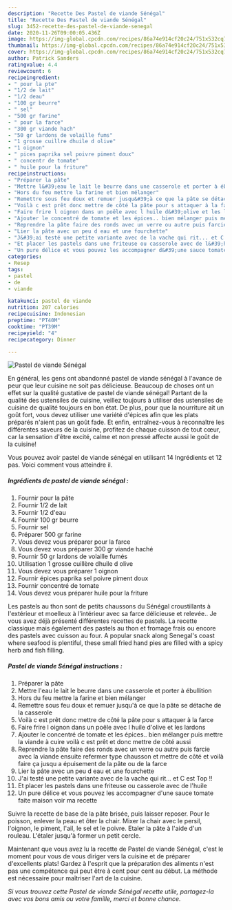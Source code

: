 ```yaml
---
description: "Recette Des Pastel de viande Sénégal"
title: "Recette Des Pastel de viande Sénégal"
slug: 3452-recette-des-pastel-de-viande-senegal
date: 2020-11-26T09:00:05.436Z
image: https://img-global.cpcdn.com/recipes/86a74e914cf20c24/751x532cq70/pastel-de-viande-senegal-photo-principale-de-la-recette.jpg
thumbnail: https://img-global.cpcdn.com/recipes/86a74e914cf20c24/751x532cq70/pastel-de-viande-senegal-photo-principale-de-la-recette.jpg
cover: https://img-global.cpcdn.com/recipes/86a74e914cf20c24/751x532cq70/pastel-de-viande-senegal-photo-principale-de-la-recette.jpg
author: Patrick Sanders
ratingvalue: 4.4
reviewcount: 6
recipeingredient:
- " pour la pte"
- "1/2 de lait"
- "1/2 deau"
- "100 gr beurre"
- " sel"
- "500 gr farine"
- " pour la farce"
- "300 gr viande hach"
- "50 gr lardons de volaille fums"
- "1 grosse cuillre dhuile d olive"
- "1 oignon"
- " pices paprika sel poivre piment doux"
- " concentr de tomate"
- " huile pour la friture"
recipeinstructions:
- "Préparer la pâte"
- "Mettre l&#39;eau le lait le beurre dans une casserole et porter à ébullition"
- "Hors du feu mettre la farine et bien mélanger"
- "Remettre sous feu doux et remuer jusqu&#39;à ce que la pâte se détache de la casserole"
- "Voilà c est prêt donc mettre de côté la pâte pour s attaquer à la farce"
- "Faire frire l oignon dans un poêle avec l huile d&#39;olive et les lardons"
- "Ajouter le concentré de tomate et les épices.. bien mélanger puis mettre la viande à cuire voilà c est prêt et donc mettre de côté aussi"
- "Reprendre la pâte faire des ronds avec un verre ou autre puis farcie avec la viande ensuite refermer type chausson et mettre de côté et voilà faire ça jusqu a épuisement de la pâte ou de la farce"
- "Lier la pâte avec un peu d eau et une fourchette"
- "J&#39;ai testé une petite variante avec de la vache qui rit... et C est Top !!"
- "Et placer les pastels dans une friteuse ou casserole avec de l&#39;huile"
- "Un pure délice et vous pouvez les accompagner d&#39;une sauce tomate faite maison voir ma recette"
categories:
- Resep
tags:
- pastel
- de
- viande

katakunci: pastel de viande 
nutrition: 207 calories
recipecuisine: Indonesian
preptime: "PT40M"
cooktime: "PT39M"
recipeyield: "4"
recipecategory: Dinner

---
```



![Pastel de viande Sénégal](https://img-global.cpcdn.com/recipes/86a74e914cf20c24/751x532cq70/pastel-de-viande-senegal-photo-principale-de-la-recette.jpg)

En général, les gens ont abandonné pastel de viande sénégal à l'avance de peur que leur cuisine ne soit pas délicieuse. Beaucoup de choses ont un effet sur la qualité gustative de pastel de viande sénégal! Partant de la qualité des ustensiles de cuisine, veillez toujours à utiliser des ustensiles de cuisine de qualité toujours en bon état. De plus, pour que la nourriture ait un goût fort, vous devez utiliser une variété d'épices afin que les plats préparés n'aient pas un goût fade. Et enfin, entraînez-vous à reconnaître les différentes saveurs de la cuisine, profitez de chaque cuisson de tout cœur, car la sensation d'être excité, calme et non pressé affecte aussi le goût de la cuisine!

<!--inarticleads1-->

Vous pouvez avoir pastel de viande sénégal en utilisant 14 Ingrédients et 12 pas. Voici comment vous atteindre il.

##### Ingrédients de pastel de viande sénégal :

1. Fournir  pour la pâte
1. Fournir 1/2 de lait
1. Fournir 1/2 d&#39;eau
1. Fournir 100 gr beurre
1. Fournir  sel
1. Préparer 500 gr farine
1. Vous devez vous préparer  pour la farce
1. Vous devez vous préparer 300 gr viande haché
1. Fournir 50 gr lardons de volaille fumés
1. Utilisation 1 grosse cuillère dhuile d olive
1. Vous devez vous préparer 1 oignon
1. Fournir  épices paprika sel poivre piment doux
1. Fournir  concentré de tomate
1. Vous devez vous préparer  huile pour la friture


Les pastels au thon sont de petits chaussons du Sénégal croustillants à l&#39;extérieur et moelleux à l&#39;intérieur avec sa farce délicieuse et relevée.. Je vous avez déjà présenté différentes recettes de pastels. La recette classique mais également des pastels au thon et fromage frais ou encore des pastels avec cuisson au four. A popular snack along Senegal&#39;s coast where seafood is plentiful, these small fried hand pies are filled with a spicy herb and fish filling. 

<!--inarticleads2-->

##### Pastel de viande Sénégal instructions :

1. Préparer la pâte
1. Mettre l&#39;eau le lait le beurre dans une casserole et porter à ébullition
1. Hors du feu mettre la farine et bien mélanger
1. Remettre sous feu doux et remuer jusqu&#39;à ce que la pâte se détache de la casserole
1. Voilà c est prêt donc mettre de côté la pâte pour s attaquer à la farce
1. Faire frire l oignon dans un poêle avec l huile d&#39;olive et les lardons
1. Ajouter le concentré de tomate et les épices.. bien mélanger puis mettre la viande à cuire voilà c est prêt et donc mettre de côté aussi
1. Reprendre la pâte faire des ronds avec un verre ou autre puis farcie avec la viande ensuite refermer type chausson et mettre de côté et voilà faire ça jusqu a épuisement de la pâte ou de la farce
1. Lier la pâte avec un peu d eau et une fourchette
1. J&#39;ai testé une petite variante avec de la vache qui rit... et C est Top !!
1. Et placer les pastels dans une friteuse ou casserole avec de l&#39;huile
1. Un pure délice et vous pouvez les accompagner d&#39;une sauce tomate faite maison voir ma recette


Suivre la recette de base de la pâte brisée, puis laisser reposer. Pour le poisson, enlever la peau et ôter la chair. Mixer la chair avec le persil, l&#39;oignon, le piment, l&#39;ail, le sel et le poivre. Etaler la pâte à l&#39;aide d&#39;un rouleau. L&#39;étaler jusqu&#39;à former un petit cercle. 

<!--inarticleads1-->

<p>
Maintenant que vous avez lu la recette de Pastel de viande Sénégal, c'est le moment pour vous de vous diriger vers la cuisine et de préparer d'excellents plats! Gardez à l'esprit que la préparation des aliments n'est pas une compétence qui peut être à cent pour cent au début. La méthode est nécessaire pour maîtriser l'art de la cuisine.
</p>

<p>
<i>Si vous trouvez cette Pastel de viande Sénégal recette utile, partagez-la avec vos bons amis ou votre famille, merci et bonne chance.</i>
</p>
